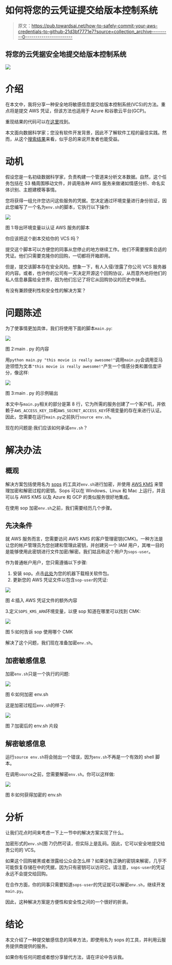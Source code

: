 # 如何将您的云凭证提交给版本控制系统

> 原文：<https://pub.towardsai.net/how-to-safely-commit-your-aws-credentials-to-github-21d3bf7771e7?source=collection_archive---------0----------------------->

## 将您的云凭据安全地提交给版本控制系统

![](img/8936c7817c5bc70cf4a599389e265b99.png)

# 介绍

在本文中，我将分享一种安全地将敏感信息提交给版本控制系统(VCS)的方法。重点将是提交 AWS 凭证，但该方法也适用于 Azure 和谷歌云平台(GCP)。

重现结果的代码可以在[这里](https://github.com/hsm207/secure_credentials)找到。

本文面向数据科学家；您没有软件开发背景，因此不了解软件工程的最佳实践。然而，从这个[搜索结果](https://github.com/search?p=2&q=removed+password&type=Commits)来看，似乎总的来说开发者也能受益。

# 动机

假设您是一名初级数据科学家，负责构建一个管道来分析文本数据。自然，这个任务包括在 S3 桶周围移动文件，并调用各种 AWS 服务来做诸如情感分析、命名实体识别、主题建模等事情。

您将获得一组允许您访问这些服务的凭据。您决定通过环境变量进行身份验证，因此您编写了一个名为`env.sh`的脚本，它执行以下操作:

![](img/78b7f8f16507cc5b0d947458d624c710.png)

图 1:导出环境变量以认证 AWS 服务的脚本

你应该把这个剧本交给你的 VCS 吗？

提交这个脚本可以方便您的同事从您停止的地方继续工作。他们不需要搜索合适的凭证。他们只需要克隆你的回购，一切都将开箱即用。

但是，提交该脚本存在安全风险。想象一下，有人入侵/泄露了你公司 VCS 服务器的内容。或者，也许你的公司有一天决定开源这个回购协议，从而意外地将他们的私人信息暴露给全世界，因为他们忘记了将它从回购协议的历史中抹去。

有没有兼顾便利性和安全性的解决方案？

# 问题陈述

为了使事情更加具体，我们将使用下面的脚本`main.py`:

![](img/669a946b09a5ceea94e9394210c6ba16.png)

图 2:main . py 的内容

用`python main.py "this movie is really awesome!"`调用`main.py`会调用亚马逊领悟为文本`"this movie is really awesome!"`产生一个情感分类和置信度评分，像这样:

![](img/94cf0d938dea18ade756d98338d0c2e8.png)

图 3:main . py 的示例输出

本文中与`main.py`相关的部分是第 8 行，它为所需的服务创建了一个客户机，并依赖于`AWS_ACCESS_KEY_ID`和`AWS_SECRET_ACCESS_KEY`环境变量的存在来进行认证。因此，您需要在运行`main.py`之前执行`source env.sh`。

现在的问题是:我们应该如何承诺`env.sh`？

# 解决办法

## 概观

解决方案包括使用名为 [sops](https://github.com/mozilla/sops#sops-secrets-operations) 的工具对`env.sh`进行加密，并使用 [AWS KMS](https://aws.amazon.com/kms/) 来管理加密和解密过程的密钥。Sops 可以在 Windows、Linux 和 Mac 上运行，并且可以与 AWS KMS 以及 Azure 和 GCP 的类似服务很好地集成。

在使用 sop 加密`env.sh`之前，我们需要经历几个步骤。

## 先决条件

就 AWS 服务而言，您需要访问 AWS KMS 的客户管理密钥(CMK)。一种方法是让您的帐户管理员为您创建和管理此密钥，并创建另一个 IAM 用户，其唯一目的是能够使用此密钥进行文件加密/解密。我们姑且称这个用户为`sops-user`。

作为普通帐户用户，您只需遵循以下步骤:

1.  安装 sop。点击[此处](https://github.com/mozilla/sops/releases)为您的机器下载相关软件包。
2.  更新您的 AWS 凭证文件以包含`sop-user`的凭证:

![](img/3272db3ec55c85c11108e347131b49c6.png)

图 4:插入 AWS 凭证文件的额外内容

3.定义`SOPS_KMS_ARN`环境变量，以便 sop 知道在哪里可以找到 CMK:

![](img/4127e518f1bae8586da95e63834a1d62.png)

图 5:如何告诉 sop 使用哪个 CMK

解决了这个问题，我们现在准备加密`env.sh`。

## 加密敏感信息

加密`env.sh`只是一个执行的问题:

![](img/cbff10041d5b87ce93b3def85db41264.png)

图 6:如何加密 env.sh

这是加密过程后`env.sh`的样子:

![](img/9f7533d3ed037e8cc5117145f53d714e.png)

图 7:加密后的 env.sh 片段

## 解密敏感信息

运行`source env.sh`将会抛出一个错误，因为`env.sh`不再是一个有效的 shell 脚本。

在调用`source`之前，您需要解密`env.sh`。你可以这样做:

![](img/56d6810389957ff5e6afc771b6ca41ae.png)

图 8:如何获得加密的 env.sh

# 分析

让我们花点时间来考虑一下上一节中的解决方案实现了什么。

加密形式的`env.sh`(图 7)仍然可读，但实际上是乱码。因此，它可以安全地提交给贵公司的 VCS。

如果这个回购被黑或者泄露给公众会怎么样？如果没有正确的密钥来解密，几乎不可能恢复存储在中的凭据，因为只有密钥可以访问它。请注意，`sops-user`的凭证永远不会提交给回购。

在合作方面，你的同事只需要知道`sops-user`的凭证就可以解密`env.sh`，继续开发`main.py`。

因此，这种解决方案是方便性和安全性之间的一个很好的折衷。

# 结论

本文介绍了一种提交敏感信息的简单方法，即使用名为 sops 的工具，并利用云服务提供商提供的服务。

如果你有任何问题或者想分享替代方法，请在评论中告诉我。